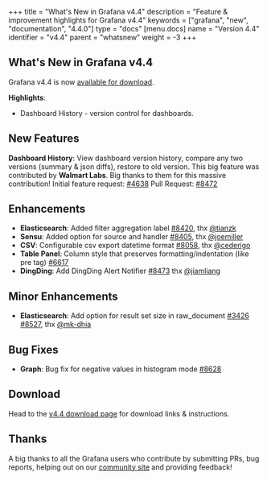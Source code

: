 +++
title = "What's New in Grafana v4.4"
description = "Feature & improvement highlights for Grafana v4.4"
keywords = ["grafana", "new", "documentation", "4.4.0"]
type = "docs"
[menu.docs]
name = "Version 4.4"
identifier = "v4.4"
parent = "whatsnew"
weight = -3
+++

## What's New in Grafana v4.4

Grafana v4.4 is now [available for download](https://grafana.com/grafana/download/4.4.0).

**Highlights**:

- Dashboard History - version control for dashboards.

## New Features

**Dashboard History**: View dashboard version history, compare any two versions (summary & json diffs), restore to old version. This big feature
was contributed by **Walmart Labs**. Big thanks to them for this massive contribution!
Initial feature request: [#4638](https://github.com/wviveiro/grafana/issues/4638)
Pull Request: [#8472](https://github.com/wviveiro/grafana/pull/8472)

## Enhancements
* **Elasticsearch**: Added filter aggregation label [#8420](https://github.com/wviveiro/grafana/pull/8420), thx [@tianzk](github.com/tianzk)
* **Sensu**: Added option for source and handler [#8405](https://github.com/wviveiro/grafana/pull/8405), thx [@joemiller](github.com/joemiller)
* **CSV**: Configurable csv export datetime format [#8058](https://github.com/wviveiro/grafana/issues/8058), thx [@cederigo](github.com/cederigo)
* **Table Panel**: Column style that preserves formatting/indentation (like pre tag) [#6617](https://github.com/wviveiro/grafana/issues/6617)
* **DingDing**: Add DingDing Alert Notifier [#8473](https://github.com/wviveiro/grafana/pull/8473) thx [@jiamliang](https://github.com/jiamliang)

## Minor Enhancements

* **Elasticsearch**: Add option for result set size in raw_document [#3426](https://github.com/wviveiro/grafana/issues/3426) [#8527](https://github.com/wviveiro/grafana/pull/8527), thx [@mk-dhia](github.com/mk-dhia)

## Bug Fixes

* **Graph**: Bug fix for negative values in histogram mode [#8628](https://github.com/wviveiro/grafana/issues/8628)

## Download

Head to the [v4.4 download page](https://grafana.com/grafana/download) for download links & instructions.

## Thanks

A big thanks to all the Grafana users who contribute by submitting PRs, bug reports, helping out on our [community site](https://community.grafana.com/) and providing feedback!


